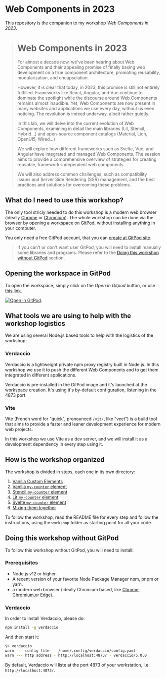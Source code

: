 # Web Components in 2023

This repository is the companion to my workshop *Web Components in 2023*.

> # Web Components in 2023
>
> For almost a decade now, we've been hearing about Web Components and their appealing promise of finally basing web development on a true component architecture, promoting reusability, modularization, and encapsulation.
>
> However, it is clear that today, in 2023, this promise is still not entirely fulfilled. Frameworks like React, Angular, and Vue continue to dominate the spotlight while the discourse around Web Components remains almost inaudible. Yet, Web Components are now present in many websites and applications we use every day, without us even noticing. The revolution is indeed underway, albeit rather quietly.
>
> In this lab, we will delve into the current evolution of Web Components, examining in detail the main libraries (Lit, Stencil, Hybrid...) and open-source component catalogs (Material, Lion, OpenUI5, Wired...)
>
> We will explore how different frameworks such as Svelte, Vue, and Angular have integrated and managed Web Components. The session aims to provide a comprehensive overview of strategies for creating reusable, framework-independent web components.
>
> We will also address common challenges, such as compatibility issues and Server Side Rendering (SSR) management, and the best practices and solutions for overcoming these problems.

## What do I need to use this workshop?

The only tool stricly needed to do this workshop is a modern web browser (ideally [Chrome](https://www.google.com/chrome/) or [Chromium](https://www.chromium.org/)). The whole workshop can be done via the browser by opening a workspace on [GitPod](https://gitpod.io), without installing anything in your computer.  

You only need a free GitPod account, that you can [create at  GitPod site](https://gitpod.io/login/).

> If you can't or don't want user GitPod, you will need to install manually some libraries and programs. Please refer to the [Doing this workshop without GitPod](#doing-this-workshop-without-gitpod) section. 


## Opening the workspace in GitPod

To open the workspace, simply click on the *Open in Gitpod* button, or use [this link](https://gitpod.io/#https://github.com/LostInBrittany/web-components-in-2023.git).

[![Open in GitPod](https://gitpod.io/button/open-in-gitpod.svg)](https://gitpod.io/#https://github.com/LostInBrittany/web-components-in-2023.git).


## What tools we are using to help with the workshop logistics

We are using several Node.js based tools to help with the logistics of the workshop:

### Verdaccio

Verdaccio is a lightweight private npm proxy registry built in Node.js. In this workshop we use it to push the different Web Components and to get them integrated in different applications.

Verdaccio is pre-installed in the GitPod image and it's launched at the workspace creation. It's using it's by-default configuration, listening in the 4873 port.

### Vite

Vite (French word for "quick", pronounced `/vit/`, like "veet") is a build tool that aims to provide a faster and leaner development experience for modern web projects. 

In this workshop we use Vite as a dev server, and we will install it as a development dependency in every step using it. 

## How is the workshop organized 

The workshop is divided in steps, each one in its own directory:

1. [Vanilla Custom Elements](./step-01/)
1. [Vanilla `my-counter` element](./step-02/)
1. [Stencil `my-counter` element](./step-03/)
1. [Lit `my-counter` element](./step-04/)
1. [Svelte `my-counter` element](./step-05/)
1. [Mixing them together](./step-06/)

To follow the workshop, read the README file for every step and follow the instructions, using the `workshop` folder as starting point for all your code.


## Doing this workshop without GitPod

To follow this workshop without GitPod, you will need to install:


### Prerequisites

- Node.js v12 or higher.
- A recent version of your favorite Node Package Manager npm, pnpm or yarn.
- a modern web browser (ideally Chromium based, like [Chrome](https://www.google.com/chrome/), [Chromium](https://www.chromium.org/),or Edge).


### Verdaccio

In order to install Verdaccio, please do:

```bash
npm install -g verdaccio
```

And then start it:

```bash
$> verdaccio
warn --- config file  - /home/.config/verdaccio/config.yaml
warn --- http address - http://localhost:4873/ - verdaccio/5.0.0
```

By default, Verdaccio will liste at the port 4873 of your workstation, i.e. `http://localhost:4873/`.

